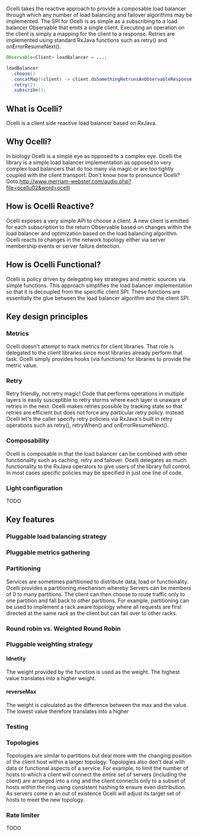 Ocelli takes the reactive approach to provide a composable load balancer through which any number of load balancing and failover algorithms may be implemented.  The SPI for Ocelli is as simple as a subscribing to a load balancer Observable that emits a single client.  Executing an operation on the client is simply a mapping for the client to a response.  Retries are implemented using standard RxJava functions such as retry() and onErrorResumeNext().  

```java
Observable<Client> loadBalancer = ...;

loadBalancer
  .choose()
  .concatMap((client) -> client.doSomethingRetrunsAnObservableResponse())
  .retry(2) 
  .subscribe();
```


## What is Ocelli?

Ocelli is a client side reactive load balancer based on RxJava.

## Why Ocelli?

In biology Ocelli is a simple eye as opposed to a complex eye.  Ocelli the library is a simple load balancer implementation as opposed to very complex load balancers that do too many via magic or are too tightly coupled with the client transport.  Don't know how to pronounce Ocelli?  Goto http://www.merriam-webster.com/audio.php?file=ocellu02&word=ocelli

## How is Ocelli Reactive?

Ocelli exposes a very simple API to choose a client.  A new client is emitted for each subscription to the return Observable based on changes within the load balancer and optimization based on the load balancing algorithm.  Ocelli reacts to changes in the network topology either via server membership events or server failure detection.

## How is Ocelli Functional?

Ocelli is policy driven by delegating key strategies and metric sources via simple functions.  This approach simplifies the load balancer implementation so that it is decoupled from the speicific client SPI.  These functions are essentially the glue between the load balancer algorithm and the client SPI.

## Key design principles

### Metrics
Ocelli doesn't attempt to track metrics for client libraries.  That role is delegated to the client libraries since most libraries already perform that task.  Ocelli simply provides hooks (via functions) for libraries to provide the metric value.

### Retry
Retry friendly, not retry magic! Code that performs operations in multiple layers is easily susceptible to retry storms where each layer is unaware of retries in the next.  Ocelli makes retries possible by tracking state so that retries are efficient but does not force any particular retry policy.  Instead Ocelli let's the caller specify retry policieis via RxJava's built in retry operations such as retry(), retryWhen() and onErrorResumeNext().  

### Composability 
Ocelli is composable in that the load balancer can be combined with other functionality such as caching, retry and failover.  Ocelli delegates as much functionality to the RxJava operators to give users of the library full control.  In most cases specific policies may be specified in just one line of code.

### Light configuration
TODO

## Key features

### Pluggable load balancing strategy

### Pluggable metrics gathering

### Partitioning

Services are sometimes partitioned to distribute data, load or functionality.  Ocelli provides a partitioning mechanism whereby Servers can be members of 0 to many partitions.  The client can then choose to route traffic only to one partition and fall back to other partitions.  For example, partitioning can be used to implement a rack aware topology where all requests are first directed at the same rack as the client but can fail over to other racks.

### Round robin vs. Weighted Round Robin

### Pluggable weighting strategy

#### Idnetity

The weight provided by the function is used as the weight.  The highest value translates into a higher weight.

#### reverseMax

The weight is calculated as the difference between the max and the value.  The lowest value therefore translates into a higher 

### Testing

### Topologies

Topologies are similar to partitions but deal more with the changing position of the client host within a larger topology.  Topologies also don't deal with data or functional aspects of a service.  For example, to limit the number of hosts to which a client will connect the entire set of servers (including the client) are arranged into a ring and the client connects only to a subset of hosts within the ring using consistent hashing to ensure even distribution.  As servers come in an out of existence Ocelli will adjust its target set of hosts to meet the new topology.

### Rate limiter
TODO
